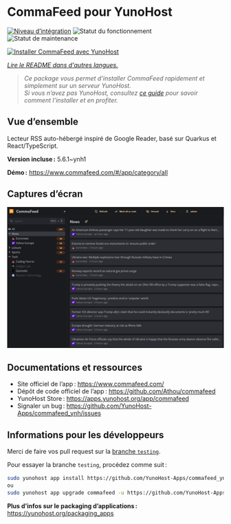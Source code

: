 <!--
Nota bene : ce README est automatiquement généré par <https://github.com/YunoHost/apps/tree/master/tools/readme_generator>
Il NE doit PAS être modifié à la main.
-->

# CommaFeed pour YunoHost

[![Niveau d’intégration](https://apps.yunohost.org/badge/integration/commafeed)](https://ci-apps.yunohost.org/ci/apps/commafeed/)
![Statut du fonctionnement](https://apps.yunohost.org/badge/state/commafeed)
![Statut de maintenance](https://apps.yunohost.org/badge/maintained/commafeed)

[![Installer CommaFeed avec YunoHost](https://install-app.yunohost.org/install-with-yunohost.svg)](https://install-app.yunohost.org/?app=commafeed)

*[Lire le README dans d'autres langues.](./ALL_README.md)*

> *Ce package vous permet d’installer CommaFeed rapidement et simplement sur un serveur YunoHost.*  
> *Si vous n’avez pas YunoHost, consultez [ce guide](https://yunohost.org/install) pour savoir comment l’installer et en profiter.*

## Vue d’ensemble

Lecteur RSS auto-hébergé inspiré de Google Reader, basé sur Quarkus et React/TypeScript.


**Version incluse :** 5.6.1~ynh1

**Démo :** <https://www.commafeed.com/#/app/category/all>

## Captures d’écran

![Capture d’écran de CommaFeed](./doc/screenshots/screenshot.png)

## Documentations et ressources

- Site officiel de l’app : <https://www.commafeed.com/>
- Dépôt de code officiel de l’app : <https://github.com/Athou/commafeed>
- YunoHost Store : <https://apps.yunohost.org/app/commafeed>
- Signaler un bug : <https://github.com/YunoHost-Apps/commafeed_ynh/issues>

## Informations pour les développeurs

Merci de faire vos pull request sur la [branche `testing`](https://github.com/YunoHost-Apps/commafeed_ynh/tree/testing).

Pour essayer la branche `testing`, procédez comme suit :

```bash
sudo yunohost app install https://github.com/YunoHost-Apps/commafeed_ynh/tree/testing --debug
ou
sudo yunohost app upgrade commafeed -u https://github.com/YunoHost-Apps/commafeed_ynh/tree/testing --debug
```

**Plus d’infos sur le packaging d’applications :** <https://yunohost.org/packaging_apps>
